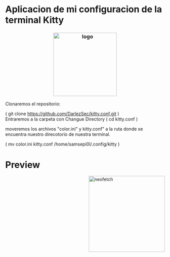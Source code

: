 # Aplicacion de mi configuracion de la terminal Kitty

<h3 align="center"><img src="https://user-images.githubusercontent.com/53346722/117488729-5e48ff80-af32-11eb-8534-be790bae1355.png" alt="logo" height="200px"></h3>

Clonaremos el repositorio:

( git clone https://github.com/DarlezSec/kitty.conf.git )  
Entraremos a la carpeta con Changue Directory
(  cd kitty.conf )
 
 moveremos los archivos "color.ini" y kitty.conf" a la ruta donde se encuentra nuestro direcotorio de nuestra terminal.
 
( mv color.ini kitty.conf /home/samsepi0l/.config/kitty ) 

# Preview

<img src="https://i.imgur.com/lUrkQBN.png" alt="neofetch" align="right" height="240px">
